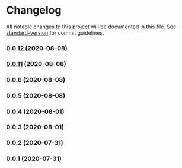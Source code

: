 # Changelog

All notable changes to this project will be documented in this file. See [standard-version](https://github.com/conventional-changelog/standard-version) for commit guidelines.

### 0.0.12 (2020-08-08)

### [0.0.11](https://github.com/jialechan/cdk-elasticache-monitor/compare/v0.0.6...v0.0.11) (2020-08-08)

### 0.0.6 (2020-08-08)

### 0.0.5 (2020-08-08)

### 0.0.4 (2020-08-01)

### 0.0.3 (2020-08-01)

### 0.0.2 (2020-07-31)

### 0.0.1 (2020-07-31)
